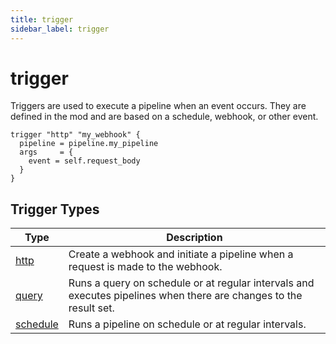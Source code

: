 ```yaml
---
title: trigger
sidebar_label: trigger
---
```



# trigger

Triggers are used to execute a pipeline when an event occurs. They are defined in the mod and are based on a schedule, webhook, or other event.

```hcl
trigger "http" "my_webhook" {
  pipeline = pipeline.my_pipeline
  args     = {
    event = self.request_body
  }                              
}
```


## Trigger Types

| Type            | Description
|-------------------|----------------
| [http](/docs/flowpipe-hcl/trigger/http)        | Create a webhook and initiate a pipeline when a request is made to the webhook.
| [query](/docs/flowpipe-hcl/trigger/query)       | Runs a query on schedule or at regular intervals and executes pipelines when there are changes to the result set.
| [schedule](/docs/flowpipe-hcl/trigger/schedule)| Runs a pipeline on schedule or at regular intervals.

<!--
| [query](/docs/flowpipe-hcl/trigger/query)      | Run a SQL query on a schedule and pass row changes as an input to the defined pipeline.

-->